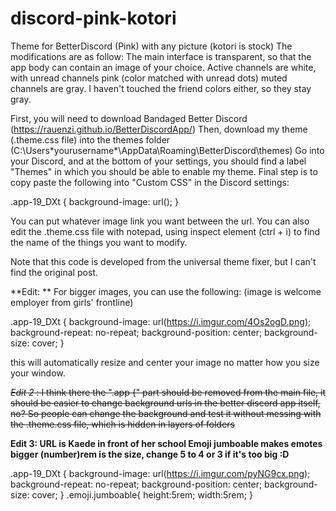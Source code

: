 # discord-pink-kotori


Theme for BetterDiscord (Pink) with any picture (kotori is stock)
The modifications are as follow: The main interface is transparent, so that the app body can contain an image of your choice. Active channels are white, with unread channels pink (color matched with unread dots) muted channels are gray. I haven't touched the friend colors either, so they stay gray.

First, you will need to download Bandaged Better Discord (https://rauenzi.github.io/BetterDiscordApp/)
Then, download my theme (.theme.css file) into the themes folder (C:\Users\*yourusername*\AppData\Roaming\BetterDiscord\themes)
Go into your Discord, and at the bottom of your settings, you should find a label "Themes" in which you should be able to enable my theme.
Final step is to copy paste the following into "Custom CSS" in the Discord settings:

.app-19_DXt {
background-image: url();
}

You can put whatever image link you want between the url. 
You can also edit the .theme.css file with notepad, using inspect element (ctrl + i) to find the name of the things you want to modify.

Note that this code is developed from the universal theme fixer, but I can't find the original post. 

**Edit:
**
For bigger images, you can use the following: (image is welcome employer from girls' frontline)

.app-19_DXt {
background-image: url(https://i.imgur.com/4Os2ogD.png);
background-repeat: no-repeat;
background-position: center;
background-size: cover; 
}

this will automatically resize and center your image no matter how you size your window.

~~*Edit 2* : I think there the ".app {" part should be removed from the main file, it should be easier to change background urls in the better discord app itself, no? So people can change the background and test it without messing with the .theme.css file, which is hidden in layers of folders~~

**Edit 3: URL is Kaede in front of her school
Emoji jumboable makes emotes bigger 
(number)rem is the size, change 5 to 4 or 3 if it's too big :D**

.app-19_DXt {
background-image: url(https://i.imgur.com/pyNG9cx.png);
background-repeat: no-repeat;
background-position: center;
background-size: cover; 
}
.emoji.jumboable{
    height:5rem;
    width:5rem;
}
